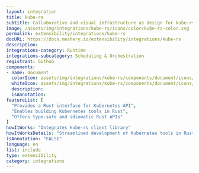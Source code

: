 ```yaml
---
layout: integration
title: kube-rs
subtitle: Collaborative and visual infrastructure as design for kube-rs
image: /assets/img/integrations/kube-rs/icons/color/kube-rs-color.svg
permalink: extensibility/integrations/kube-rs
docURL: https://docs.meshery.io/extensibility/integrations/kube-rs
description: 
integrations-category: Runtime
integrations-subcategory: Scheduling & Orchestration
registrant: Github
components: 
- name: document
  colorIcon: assets/img/integrations/kube-rs/components/document/icons/color/document-color.svg
  whiteIcon: assets/img/integrations/kube-rs/components/document/icons/white/document-white.svg
  description: 
  isAnnotation: 
featureList: [
  "Provides a Rust interface for Kubernetes API",
  "Enables building Kubernetes tools in Rust",
  "Offers type-safe and idiomatic Rust APIs"
]
howItWorks: "Integrates kube-rs client library"
howItWorksDetails: "Streamlined development of Kubernetes tools in Rust"
isAnnotation: "FALSE"
language: en
list: include
type: extensibility
category: integrations
---
```

